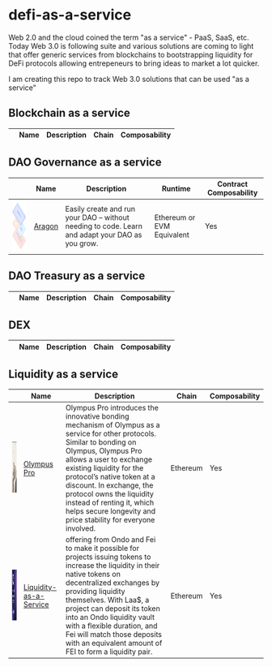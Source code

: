
# defi-as-a-service

Web 2.0 and the cloud coined the term "as a service" - PaaS, SaaS, etc. Today Web 3.0 is following suite and various solutions are coming to light that offer generic services from blockchains to bootstrapping liquidity for DeFi protocols allowing entrepeneurs to bring ideas to market a lot quicker.

I am creating this repo to track Web 3.0 solutions that can be used "as a service"

## Blockchain as a service

|| Name          | Description    | Chain    | Composability |          
|-------      | -------       | ------         | ------   |------         | 

## DAO Governance as a service

|| Name          | Description    | Runtime    | Contract Composability |          
|-------      | -------       | ------         | ------   |------         | 
|<img src="./images/aragon.png" width="200" height="100">|[Aragon](https://aragon.org/aragon-app)|Easily create and run your DAO – without needing to code. Learn and adapt your DAO as you grow.|Ethereum or EVM Equivalent|Yes|

## DAO Treasury as a service

|| Name          | Description    | Chain    | Composability |          
|-------      | -------       | ------         | ------   |------         | 

## DEX

|| Name          | Description    | Chain    | Composability |          
|-------      | -------       | ------         | ------   |------         | 

## Liquidity as a service

|| Name          | Description    | Chain    | Composability |          
|-------      | -------       | ------         | ------   |------         | 
|<img src="./images/olympus_pro.png" width="200" height="100">|[Olympus Pro](https://www.olympusdao.finance/olympus-pro)|Olympus Pro introduces the innovative bonding mechanism of Olympus as a service for other protocols. Similar to bonding on Olympus, Olympus Pro allows a user to exchange existing liquidity for the protocol’s native token at a discount. In exchange, the protocol owns the liquidity instead of renting it, which helps secure longevity and price stability for everyone involved.|Ethereum|Yes|
|<img src="./images/ondo_fei.png" width="200" height="100">|[Liquidity-as-a-Service](https://medium.com/fei-protocol/if-you-are-part-of-a-dao-or-protocol-that-wants-to-create-liquidity-for-your-token-without-f49a01f02863)|offering from Ondo and Fei to make it possible for projects issuing tokens to increase the liquidity in their native tokens on decentralized exchanges by providing liquidity themselves. With Laa$, a project can deposit its token into an Ondo liquidity vault with a flexible duration, and Fei will match those deposits with an equivalent amount of FEI to form a liquidity pair.|Ethereum|Yes|

